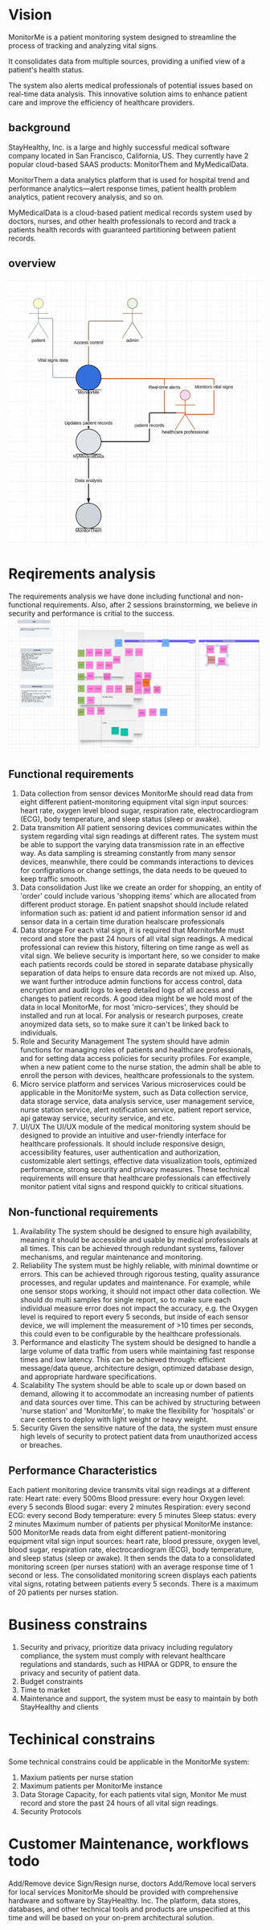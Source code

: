 # Vision

MonitorMe is a patient monitoring system designed to streamline the process of tracking and analyzing vital signs.

It consolidates data from multiple sources, providing a unified view of a patient's health status.

The system also alerts medical professionals of potential issues based on real-time data analysis. This innovative solution aims to enhance patient care and improve the efficiency of healthcare providers.

## background
StayHealthy, Inc. is a large and highly successful medical software company located in San Francisco, California, US. They currently have 2 popular cloud-based SAAS products: MonitorThem and MyMedicalData.

MonitorThem a data analytics platform that is used for hospital trend and performance
analytics—alert response times, patient health problem analytics, patient recovery analysis, and so on.

MyMedicalData is a cloud-based patient medical records system used by doctors, nurses, and other health professionals to record and track a patients health records with guaranteed partitioning between patient records.

## overview
![system overview](./img/overview.png)

# Reqirements analysis
The requirements analysis we have done including functional and non-functional requirements.
Also, after 2 sessions brainstorming, we believe in security and performance is critial to the success.
![brain storming](./img/requirements%20analysis%20brainstorming.png)

## Functional requirements
1. Data collection from sensor devices
  MonitorMe should read data from eight different patient-monitoring equipment vital sign input sources: heart rate, oxygen level blood sugar, respiration rate, electrocardiogram (ECG), body temperature, and sleep status (sleep or awake).
2. Data transmition
  All patient sensoring devices communicates within the system regarding vital sign readings at different rates. The system must be able to support the varying data transmission rate in an effective way.
  As data sampling is streaming constantly from many sensor devices, meanwhile, there could be commands interactions to devices for configrations or change settings, the data needs to be queued to keep traffic smooth.
3. Data consolidation
  Just like we create an order for shopping, an entity of 'order' could include various 'shopping items' which are allocated from different product storage. En patient snapshot should include related information such as:
  patient id and patient information
  sensor id and sensor data in a certain time duration
  healscare professionals
4. Data storage
  For each vital sign, it is required that MornitorMe must record and store the past 24 hours of all vital sign readings. A medical professional can review this history, filtering on time range as well as vital sign.
  We believe security is important here, so we consider to make each patients records could be stored in separate database physically separation of data helps to ensure data records are not mixed up. Also, we want further introduce admin functions for access control, data encryption and audit logs to keep detailed logs of all access and changes to patient records.
  A good idea might be we hold most of the data in local MonitorMe, for most 'micro-services', they should be installed and run at local.
  For analysis or research purposes, create anoymized data sets, so to make sure it can't be linked back to individuals.
5. Role and Security Management
  The system should have admin functions for managing roles of patients and healthcare professionals, and for setting data access policies for security profiles.
  For example, when a new patient come to the nurse station, the admin shall be able to enroll the person with devices, healthcare professionals to the system.
6. Micro service platform and services
  Various microservices could be applicable in the MonitorMe system, such as Data collection service, data storage service, data analysis service, user management service, nurse station service, alert notification service, patient report service, api gateway service, security service, and etc.
7. UI/UX
  The UI/UX module of the medical monitoring system should be designed to provide an intuitive and user-friendly interface for healthcare professionals. It should include responsive design, accessibility features, user authentication and authorization, customizable alert settings, effective data visualization tools, optimized performance,  strong security and privacy measures. These technical requirements will ensure that healthcare professionals can effectively monitor patient vital signs and respond quickly to critical situations.


## Non-functional requirements
1. Availability
  The system should be designed to ensure high availability, meaning it should be accessible and usable by medical professionals at all times. This can be achieved through redundant systems, failover mechanisms, and regular maintenance and monitoring.
2. Reliability
  The system must be highly reliable, with minimal downtime or errors. This can be achieved through rigorous testing, quality assurance processes, and regular updates and maintenance.
  For example,
  while one sensor stops working, it should not impact other data collection.
  We should do multi samples for single report, so to make sure each individual measure error does not impact the accuracy, e.g. the Oxygen level is required to report every 5 seconds, but inside of each sensor device, we will implement the measurement of >10 times per seconds, this could even to be configurable by the healthcare professionals.
3. Performance and elasticity
  The system should be designed to handle a large volume of data traffic from users while maintaining fast response times and low latency. This can be achieved through:
   efficient message/data queue,
   architecture design,
   optimized database design,
   and appropriate hardware specifications.
4. Scalability
  The system should be able to scale up or down based on demand, allowing it to accommodate an increasing number of patients and data sources over time.
  This can be achived by structuring between 'nurse station' and 'MonitorMe', to make the flexibility for 'hospitals' or care centers to deploy with light weight or heavy weight.
5. Security
   Given the sensitive nature of the data, the system must ensure high levels of security to protect patient data from unauthorized access or breaches.

## Performance Characteristics

Each patient monitoring device transmits vital sign readings at a different rate:
Heart rate: every 500ms
Blood pressure: every hour
Oxygen level: every 5 seconds
Blood sugar: every 2 minutes Respiration: every second
ECG: every second
Body temperature: every 5 minutes Sleep status: every 2 minutes
Maximum number of patients per physical MonitorMe instance: 500
MonitorMe reads data from eight different patient-monitoring equipment vital sign input sources: heart rate, blood pressure, oxygen level, blood sugar, respiration rate, electrocardiogram (ECG), body temperature, and sleep status (sleep or awake). It then sends the data to a consolidated monitoring screen (per nurses station) with an average response time of 1 second or less. The consolidated monitoring screen displays each patients vital signs, rotating between patients every 5 seconds. There is a maximum of 20 patients per nurses station.

# Business constrains
1. Security and privacy, prioritize data privacy including regulatory compliance, the system must comply with relevant healthcare regulations and standards, such as HIPAA or GDPR, to ensure the privacy and security of patient data.
2. Budget constraints
3. Time to market
4. Maintenance and support, the system must be easy to maintain by both StayHealthy and clients


# Techinical constrains
Some technical constrains could be applicable in the MonitorMe system:
1. Maxium patients per nurse station
2. Maximum patients per MonitorMe instance
3. Data Storage Capacity, for each patients vital sign, Monitor Me must record and store the past 24 hours of all vital sign readings.
4. Security Protocols

# Customer Maintenance, workflows todo
Add/Remove device
Sign/Resign nurse, doctors
Add/Remove local servers for local services
MonitorMe should be provided with comprehensive hardware and software by StayHealthy. Inc.
The platform, data stores, databases, and other technical tools and products are unspecified at this time and will be based on your on-prem architectural solution.
